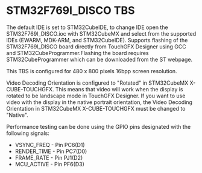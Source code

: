 # STM32F769I_DISCO TBS

The default IDE is set to STM32CubeIDE, to change IDE open the STM32F769I_DISCO.ioc with STM32CubeMX and select from the supported IDEs (EWARM, MDK-ARM, and STM32CubeIDE). Supports flashing of the STM32F769I_DISCO board directly from TouchGFX Designer using GCC and STM32CubeProgrammer.Flashing the board requires STM32CubeProgrammer which can be downloaded from the ST webpage.

This TBS is configured for 480 x 800 pixels 16bpp screen resolution.

Video Decoding Orientation is configured to "Rotated" in STM32CubeMX X-CUBE-TOUCHGFX. This means that video will work when the display is rotated to be landscape mode in TouchGFX Designer. If you want to use video with the display in the native portrait orientation, the Video Decoding Orientation in STM32CubeMX X-CUBE-TOUCHGFX must be changed to "Native".

Performance testing can be done using the GPIO pins designated with the following signals:
- VSYNC_FREQ  - Pin PC6(D1)
- RENDER_TIME - Pin PC7(D0)
- FRAME_RATE  - Pin PJ1(D2)
- MCU_ACTIVE  - Pin PF6(D3)

